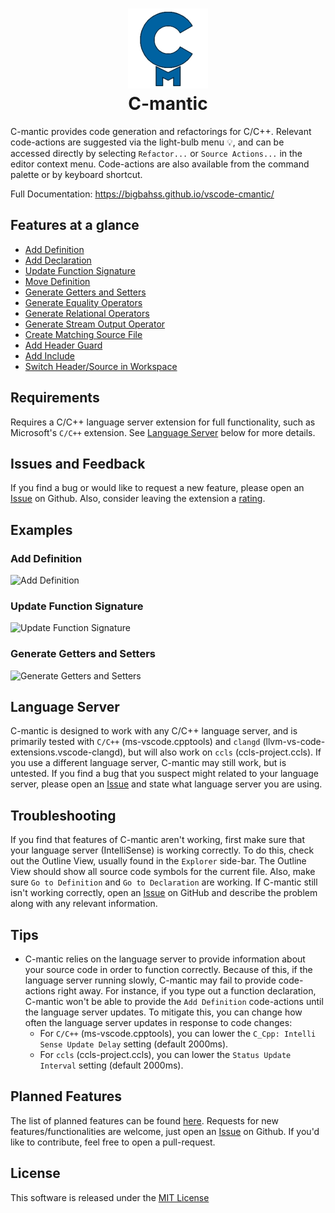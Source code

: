 <h1 align="center">
  <img src="./docs/assets/images/cmantic-small.png" width="128">
  <br>
  <b>C-mantic</b>
</h1>

C-mantic provides code generation and refactorings for C/C++. Relevant code-actions are suggested via the light-bulb menu 💡, and can be accessed directly by selecting `Refactor...` or `Source Actions...` in the editor context menu. Code-actions are also available from the command palette or by keyboard shortcut.

Full Documentation: https://bigbahss.github.io/vscode-cmantic/

## **Features at a glance**

- [Add Definition](https://bigbahss.github.io/vscode-cmantic/features/add-definition/)
- [Add Declaration](https://bigbahss.github.io/vscode-cmantic/features/add-declaration/)
- [Update Function Signature](https://bigbahss.github.io/vscode-cmantic/features/update-function-signature/)
- [Move Definition](https://bigbahss.github.io/vscode-cmantic/features/move-definition/)
- [Generate Getters and Setters](https://bigbahss.github.io/vscode-cmantic/features/generate-getters-and-setters/)
- [Generate Equality Operators](https://bigbahss.github.io/vscode-cmantic/features/generate-equality-operators/)
- [Generate Relational Operators](https://bigbahss.github.io/vscode-cmantic/features/generate-relational-operators/)
- [Generate Stream Output Operator](https://bigbahss.github.io/vscode-cmantic/features/generate-stream-output-operator/)
- [Create Matching Source File](https://bigbahss.github.io/vscode-cmantic/features/create-matching-source-file/)
- [Add Header Guard](https://bigbahss.github.io/vscode-cmantic/features/add-header-guard/)
- [Add Include](https://bigbahss.github.io/vscode-cmantic/features/add-include/)
- [Switch Header/Source in Workspace](https://bigbahss.github.io/vscode-cmantic/features/switch-header-source/)

## **Requirements**

Requires a C/C++ language server extension for full functionality, such as Microsoft's `C/C++` extension. See [Language Server](#language-server) below for more details.

## **Issues and Feedback**

If you find a bug or would like to request a new feature, please open an [Issue](https://github.com/BigBahss/vscode-cmantic/issues) on Github. Also, consider leaving the extension a [rating](https://marketplace.visualstudio.com/items?itemName=tdennis4496.cmantic#review-details).

## **Examples**

### **Add Definition**

![Add Definition](https://bigbahss.github.io/vscode-cmantic/assets/images/add_definition.gif)

### **Update Function Signature**

![Update Function Signature](https://bigbahss.github.io/vscode-cmantic/assets/images/update_signature.gif)

### **Generate Getters and Setters**

![Generate Getters and Setters](https://bigbahss.github.io/vscode-cmantic/assets/images/generate_accessors.gif)

## **Language Server**

C-mantic is designed to work with any C/C++ language server, and is primarily tested with `C/C++` (ms-vscode.cpptools) and `clangd` (llvm-vs-code-extensions.vscode-clangd), but will also work on `ccls` (ccls-project.ccls). If you use a different language server, C-mantic may still work, but is untested. If you find a bug that you suspect might related to your language server, please open an [Issue](https://github.com/BigBahss/vscode-cmantic/issues) and state what language server you are using.

## **Troubleshooting**

If you find that features of C-mantic aren't working, first make sure that your language server (IntelliSense) is working correctly. To do this, check out the Outline View, usually found in the `Explorer` side-bar. The Outline View should show all source code symbols for the current file. Also, make sure `Go to Definition` and `Go to Declaration` are working. If C-mantic still isn't working correctly, open an [Issue](https://github.com/BigBahss/vscode-cmantic/issues) on GitHub and describe the problem along with any relevant information.

## **Tips**

- C-mantic relies on the language server to provide information about your source code in order to function correctly. Because of this, if the language server running slowly, C-mantic may fail to provide code-actions right away. For instance, if you type out a function declaration, C-mantic won't be able to provide the `Add Definition` code-actions until the language server updates. To mitigate this, you can change how often the language server updates in response to code changes:
  - For `C/C++` (ms-vscode.cpptools), you can lower the `C_Cpp: Intelli Sense Update Delay` setting (default 2000ms).
  - For `ccls` (ccls-project.ccls), you can lower the `Status Update Interval` setting (default 2000ms).

## **Planned Features**

The list of planned features can be found [here](https://bigbahss.github.io/vscode-cmantic/issues-feedback/#planned-features-and-improvements). Requests for new features/functionalities are welcome, just open an [Issue](https://github.com/BigBahss/vscode-cmantic/issues) on Github. If you'd like to contribute, feel free to open a pull-request.

## **License**

This software is released under the [MIT License](https://opensource.org/licenses/MIT)
